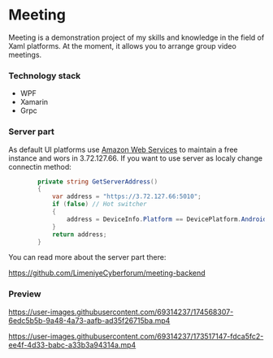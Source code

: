# Meeting

Meeting is a demonstration project of my skills and knowledge in the field of Xaml platforms.
At the moment, it allows you to arrange group video meetings.

### Technology stack

- WPF
- Xamarin
- Grpc

### Server part

As default UI platforms use [Amazon Web Services]([url](https://aws.amazon.com/)) to maintain a free instance and wors in 3.72.127.66.
If you want to use server as localy change connectin method:
```C#
        private string GetServerAddress()
        {
            var address = "https://3.72.127.66:5010";
            if (false) // Hot switcher
            {
                address = DeviceInfo.Platform == DevicePlatform.Android ? "https://10.0.2.2:5010" : "https://localhost:5010";
            }
            return address;
        }
```

You can read more about the server part there:

https://github.com/LimeniyeCyberforum/meeting-backend 

### Preview



https://user-images.githubusercontent.com/69314237/174568307-6edc5b5b-9a48-4a73-aafb-ad35f26715ba.mp4



https://user-images.githubusercontent.com/69314237/173517147-fdca5fc2-ee4f-4d33-babc-a33b3a94314a.mp4

